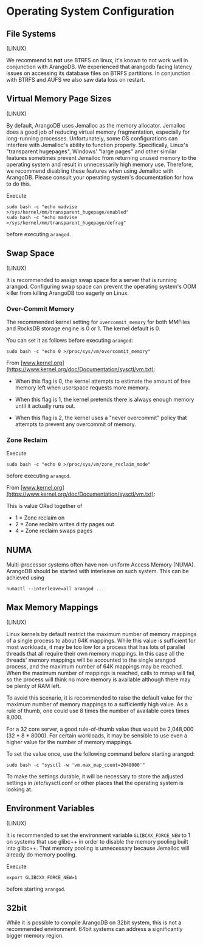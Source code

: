 Operating System Configuration
==============================

File Systems
------------

(LINUX)

We recommend to **not** use BTRFS on linux, it's known to not work
well in conjunction with ArangoDB.  We experienced that arangodb
facing latency issues on accessing its database files on BTRFS
partitions.  In conjunction with BTRFS and AUFS we also saw data loss
on restart.


Virtual Memory Page Sizes
--------------------------

(LINUX)

By default, ArangoDB uses Jemalloc as the memory allocator. Jemalloc does a good
job of reducing virtual memory fragmentation, especially for long-running
processes. Unfortunately, some OS configurations can interfere with Jemalloc's
ability to function properly. Specifically, Linux's "transparent hugepages",
Windows' "large pages" and other similar features sometimes prevent Jemalloc
from returning unused memory to the operating system and result in unnecessarily
high memory use. Therefore, we recommend disabling these features when using
Jemalloc with ArangoDB. Please consult your operating system's documentation for
how to do this.

Execute

    sudo bash -c "echo madvise >/sys/kernel/mm/transparent_hugepage/enabled"
    sudo bash -c "echo madvise >/sys/kernel/mm/transparent_hugepage/defrag"

before executing `arangod`.

Swap Space
----------

(LINUX)

It is recommended to assign swap space for a server that is running arangod.
Configuring swap space can prevent the operating system's OOM killer from
killing ArangoDB too eagerly on Linux.

### Over-Commit Memory

The recommended kernel setting for `overcommit_memory` for both MMFiles and
RocksDB storage engine is 0 or 1. The kernel default is 0.

You can set it as follows before executing `arangod`:

    sudo bash -c "echo 0 >/proc/sys/vm/overcommit_memory"

From [www.kernel.org](https://www.kernel.org/doc/Documentation/sysctl/vm.txt):

- When this flag is 0, the kernel attempts to estimate the amount
  of free memory left when userspace requests more memory.

- When this flag is 1, the kernel pretends there is always enough
  memory until it actually runs out.

- When this flag is 2, the kernel uses a "never overcommit"
  policy that attempts to prevent any overcommit of memory.

### Zone Reclaim

Execute

    sudo bash -c "echo 0 >/proc/sys/vm/zone_reclaim_mode"

before executing `arangod`.

From [www.kernel.org](https://www.kernel.org/doc/Documentation/sysctl/vm.txt):

This is value ORed together of

- 1 = Zone reclaim on
- 2 = Zone reclaim writes dirty pages out
- 4 = Zone reclaim swaps pages

NUMA
----

Multi-processor systems often have non-uniform Access Memory (NUMA). ArangoDB
should be started with interleave on such system. This can be achieved using

    numactl --interleave=all arangod ...

Max Memory Mappings
-------------------

(LINUX)

Linux kernels by default restrict the maximum number of memory mappings of a
single process to about 64K mappings. While this value is sufficient for most
workloads, it may be too low for a process that has lots of parallel threads
that all require their own memory mappings. In this case all the threads' 
memory mappings will be accounted to the single arangod process, and the 
maximum number of 64K mappings may be reached. When the maximum number of
mappings is reached, calls to mmap will fail, so the process will think no
more memory is available although there may be plenty of RAM left.

To avoid this scenario, it is recommended to raise the default value for the
maximum number of memory mappings to a sufficiently high value. As a rule of
thumb, one could use 8 times the number of available cores times 8,000.

For a 32 core server, a good rule-of-thumb value thus would be 2,048,000 
(32 * 8 * 8000). For certain workloads, it may be sensible to use even a higher
value for the number of memory mappings.

To set the value once, use the following command before starting arangod:

    sudo bash -c "sysctl -w 'vm.max_map_count=2048000'"

To make the settings durable, it will be necessary to store the adjusted 
settings in /etc/sysctl.conf or other places that the operating system is
looking at.

Environment Variables
---------------------

(LINUX)

It is recommended to set the environment variable `GLIBCXX_FORCE_NEW` to 1 on
systems that use glibc++ in order to disable the memory pooling built into
glibc++. That memory pooling is unnecessary because Jemalloc will already do
memory pooling.

Execute

    export GLIBCXX_FORCE_NEW=1


before starting `arangod`.

32bit
-----

While it is possible to compile ArangoDB on 32bit system, this is not a
recommended environment. 64bit systems can address a significantly bigger
memory region.

